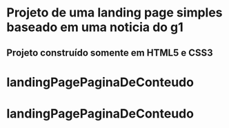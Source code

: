 # Projeto de uma landing page simples baseado em uma noticia do g1

## Projeto construído somente em HTML5 e CSS3 
# landingPagePaginaDeConteudo
# landingPagePaginaDeConteudo
